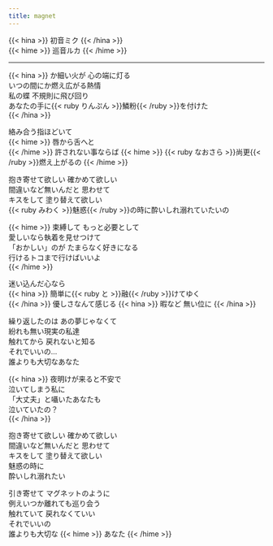 ```yaml
---
title: magnet
---
```


{{< hina >}}
初音ミク
{{< /hina >}}  
{{< hime >}}
巡音ルカ
{{< /hime >}}  

---

{{< hina >}}
か細い火が 心の端に灯る  
いつの間にか燃え広がる熱情  
私の蝶 不規則に飛び回り  
あなたの手に{{< ruby りんぷん >}}鱗粉{{< /ruby >}}を付けた  
{{< /hina >}}

絡み合う指ほどいて  
{{< hime >}}
唇から舌へと  
{{< /hime >}}
許されない事ならば 
{{< hime >}}
{{< ruby なおさら >}}尚更{{< /ruby >}}燃え上がるの
{{< /hime >}}  

抱き寄せて欲しい 確かめて欲しい  
間違いなど無いんだと 思わせて  
キスをして 塗り替えて欲しい  
{{< ruby みわく >}}魅惑{{< /ruby >}}の時に酔いしれ溺れていたいの  

{{< hime >}}
束縛して もっと必要として  
愛しいなら執着を見せつけて  
「おかしい」のが たまらなく好きになる  
行けるトコまで行けばいいよ  
{{< /hime >}}

迷い込んだ心なら  
{{< hina >}}
簡単に{{< ruby と >}}融{{< /ruby >}}けてゆく  
{{< /hina >}}
優しさなんて感じる
{{< hina >}}
暇など 無い位に
{{< /hina >}}  

繰り返したのは あの夢じゃなくて  
紛れも無い現実の私達  
触れてから 戻れないと知る  
それでいいの…  
誰よりも大切なあなた  


{{< hina >}}
夜明けが来ると不安で  
泣いてしまう私に  
「大丈夫」と囁いたあなたも  
泣いていたの？  
{{< /hina >}}


抱き寄せて欲しい 確かめて欲しい  
間違いなど無いんだと 思わせて  
キスをして 塗り替えて欲しい  
魅惑の時に  
酔いしれ溺れたい  

引き寄せて マグネットのように  
例えいつか離れても巡り会う  
触れていて 戻れなくていい  
それでいいの  
誰よりも大切な
{{< hime >}}
あなた
{{< /hime >}}  